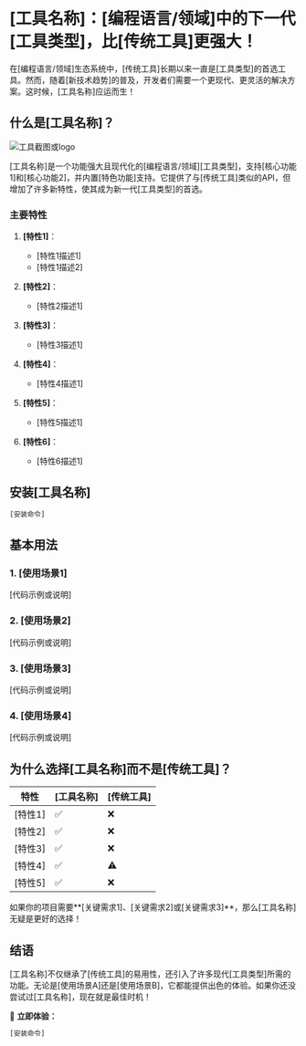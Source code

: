 # [工具名称]：[编程语言/领域]中的下一代[工具类型]，比[传统工具]更强大！

在[编程语言/领域]生态系统中，[传统工具]长期以来一直是[工具类型]的首选工具。然而，随着[新技术趋势]的普及，开发者们需要一个更现代、更灵活的解决方案。这时候，[工具名称]应运而生！

## 什么是[工具名称]？

![工具截图或logo](图片链接)

[工具名称]是一个功能强大且现代化的[编程语言/领域][工具类型]，支持[核心功能1]和[核心功能2]，并内置[特色功能]支持。它提供了与[传统工具]类似的API，但增加了许多新特性，使其成为新一代[工具类型]的首选。

### 主要特性

1. **[特性1]**：
   * [特性1描述1]
   * [特性1描述2]

2. **[特性2]**：
   * [特性2描述1]

3. **[特性3]**：
   * [特性3描述1]

4. **[特性4]**：
   * [特性4描述1]

5. **[特性5]**：
   * [特性5描述1]

6. **[特性6]**：
   * [特性6描述1]

## 安装[工具名称]

```bash
[安装命令]
```

## 基本用法

### 1. [使用场景1]
[代码示例或说明]

### 2. [使用场景2]
[代码示例或说明]

### 3. [使用场景3]
[代码示例或说明]

### 4. [使用场景4]
[代码示例或说明]

## 为什么选择[工具名称]而不是[传统工具]？

|   特性   | [工具名称] | [传统工具] |
|--------|-----------|----------|
| [特性1] | ✅         | ❌        |
| [特性2] | ✅         | ❌        |
| [特性3] | ✅         | ❌        |
| [特性4] | ✅         | ⚠️       |
| [特性5] | ✅         | ❌        |

如果你的项目需要**[关键需求1]、[关键需求2]或[关键需求3]**，那么[工具名称]无疑是更好的选择！

## 结语

[工具名称]不仅继承了[传统工具]的易用性，还引入了许多现代[工具类型]所需的功能。无论是[使用场景A]还是[使用场景B]，它都能提供出色的体验。如果你还没尝试过[工具名称]，现在就是最佳时机！

🚀 **立即体验：**
```bash
[安装命令]
```